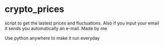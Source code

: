 # crypto_prices
script to get the lastest prices and fluctuations. Also if you input your email it sends you automatically an e-mail.
Made by me

Use python anywhere to make it run everyday
